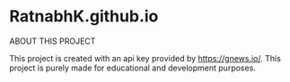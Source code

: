 # RatnabhK.github.io


ABOUT THIS PROJECT

This project is created with an api key provided by https://gnews.io/. This project is purely made for educational and development purposes.

